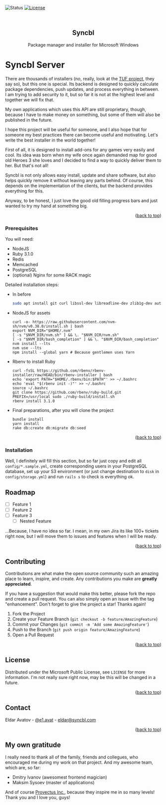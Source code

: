 <div id="top"></div>

![Status][status-shield]
[![License][license-shield]][license-url]

<br />
<div align="center">
<h2 align="center">Syncbl</h2>
  <p align="center">
    Package manager and installer for Microsoft Windows
  </p>
</div>

<!-- ABOUT THE PROJECT -->
# Syncbl Server

There are thousands of installers (no, really, look at the [TUF project](https://theupdateframework.io/), they say so), but this one is special. Its backend is designed to quickly calculate package dependencies, push updates, and process everything in between. I am trying to add security to it, but so far it is not at the highest level and together we will fix that.

My own applications which uses this API are still proprietary, though, because I have to make money on something, but some of them will also be published in the future.

I hope this project will be useful for someone, and I also hope that for someone my best practices there can become useful and motivating. Let's write the best installer in the world together!

First of all, it is designed to install add-ons for any games very easily and cool. Its idea was born when my wife once again demanded map for good old Heroes 3 she loves and I decided to find a way to quickly deliver them to her. But that's not all!

Syncbl is not only allows easy install, update and share software, but also helps quickly remove it without leaving any parts behind. Of course, this depends on the implementation of the clients, but the backend provides everything for this.

Anyway, to be honest, I just love the good old filling progress bars and just wanted to try my hand at something big.

<p align="right">
(<a href="#top">back to top</a>)</p>

<!-- PREREQUISITES -->
### Prerequisites

You will need:
* NodeJS
* Ruby 3.1.0
* Redis
* Memcached
* PostgreSQL
* (optional) Nginx for some RACK magic

Detailed installation steps:
* In before
  ```sh
  sudo apt install git curl libssl-dev libreadline-dev zlib1g-dev autoconf bison build-essential libyaml-dev libreadline-dev libncurses5-dev libffi-dev libgdbm-dev libpq-dev
  ```
* NodeJS for assets
  ```
  curl -o- https://raw.githubusercontent.com/nvm-sh/nvm/v0.38.0/install.sh | bash
  export NVM_DIR="$HOME/.nvm"
  [ -s "$NVM_DIR/nvm.sh" ] && \. "$NVM_DIR/nvm.sh"
  [ -s "$NVM_DIR/bash_completion" ] && \. "$NVM_DIR/bash_completion"
  nvm install --lts
  nvm use --lts
  npm install --global yarn # Because gentlemen uses Yarn
  ```
* Rbenv to install Ruby
  ```
  curl -fsSL https://github.com/rbenv/rbenv-installer/raw/HEAD/bin/rbenv-installer | bash
  echo 'export PATH="$HOME/.rbenv/bin:$PATH"' >> ~/.bashrc
  echo 'eval "$(rbenv init -)"' >> ~/.bashrc
  source ~/.bashrc
  git clone https://github.com/rbenv/ruby-build.git
  PREFIX=/usr/local sudo ./ruby-build/install.sh
  rbenv install 3.1.0
  ```
* Final preparations, after you will clone the project
  ```
  bundle install
  yarn install
  rake db:create db:migrate db:seed
  ```

<p align="right">(<a href="#top">back to top</a>)</p>

<!-- INSTALLATION -->
### Installation

Well, I definitely will fill this section, but so far just copy and edit all `config/*.sample.yml`, create corresponding users in your PostgreSQL database, set up your S3 environment (or just change destination to `disk` in `config/storage.yml`) and run `rails s` to check is everything ok.

<!-- ROADMAP -->
## Roadmap

- [ ] Feature 1
- [ ] Feature 2
- [ ] Feature 3
    - [ ] Nested Feature

...Because, I have no idea so far. I mean, in my own Jira its like 100+ tickets right now, but I will move them to issues and features when I will be ready.

<p align="right">(<a href="#top">back to top</a>)</p>

<!-- CONTRIBUTING -->
## Contributing

Contributions are what make the open source community such an amazing place to learn, inspire, and create. Any contributions you make are **greatly appreciated**.

If you have a suggestion that would make this better, please fork the repo and create a pull request. You can also simply open an issue with the tag "enhancement". Don't forget to give the project a star! Thanks again!

1. Fork the Project
2. Create your Feature Branch (`git checkout -b feature/AmazingFeature`)
3. Commit your Changes (`git commit -m 'Add some AmazingFeature'`)
4. Push to the Branch (`git push origin feature/AmazingFeature`)
5. Open a Pull Request

<p align="right">(<a href="#top">back to top</a>)</p>

<!-- LICENSE -->
## License

Distributed under the Microsoft Public License, see `LICENSE` for more information. I'm not really sure right now, may be this will be changed in a future.

<p align="right">(<a href="#top">back to top</a>)</p>

<!-- CONTACT -->
## Contact

Eldar Avatov - [@e1.avat](https://facebook.com/e1.avat) - eldar@syncbl.com

<p align="right">(<a href="#top">back to top</a>)</p>

## My own gratitude

I really need to thank all of the family, friends and collegues, who encouraged me during my work on that project. And my awesome team, which are, so far:

- Dmitry Ivanov (awesomest frontend magician)
- Maksim Sysoev (master of applications)

And of course [Provectus Inc.](https://provectus.com/), because they inspire me in so many levels! Thank you and I love you, guys!

<!-- MARKDOWN LINKS & IMAGES -->
<!-- https://www.markdownguide.org/basic-syntax/#reference-style-links -->
[license-shield]: https://img.shields.io/static/v1?label=license&message=microsoft%20public%20license&color=blue&style=for-the-badge
[license-url]: https://gitlab.com/syncbl/server/blob/master/LICENSE
[status-shield]: https://img.shields.io/static/v1?label=status&message=early%20development&color=red&style=for-the-badge
